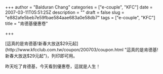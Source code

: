 +++
author = "Balduran Chang"
categories = ["e-couple", "KFC"]
date = 2007-03-11T05:51:25Z
description = ""
draft = false
slug = "e882afe5beb7e59fbae584aae683a0e58db7"
tags = ["e-couple", "KFC"]
title = "肯德基優惠卷"

+++


[這真的是肯德基!新春大放送$29元起](http://www.kfcclub.com.tw/coupon/200703/coupon.html "這真的是肯德基!新春大放送$29元起")，列印即可用。

昨天吃了肯德基，今天看到優惠卷，這就是人生！

